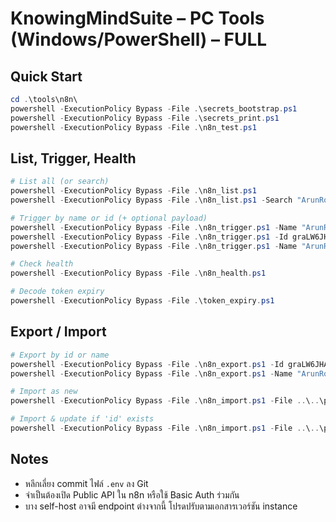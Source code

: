 
# KnowingMindSuite – PC Tools (Windows/PowerShell) – FULL

## Quick Start
```powershell
cd .\tools\n8n\
powershell -ExecutionPolicy Bypass -File .\secrets_bootstrap.ps1
powershell -ExecutionPolicy Bypass -File .\secrets_print.ps1
powershell -ExecutionPolicy Bypass -File .\n8n_test.ps1
```

## List, Trigger, Health
```powershell
# List all (or search)
powershell -ExecutionPolicy Bypass -File .\n8n_list.ps1
powershell -ExecutionPolicy Bypass -File .\n8n_list.ps1 -Search "ArunRoo"

# Trigger by name or id (+ optional payload)
powershell -ExecutionPolicy Bypass -File .\n8n_trigger.ps1 -Name "ArunRoo"
powershell -ExecutionPolicy Bypass -File .\n8n_trigger.ps1 -Id graLW6JHAIigsoE7 -PayloadJson '{ "episodeId": 42 }'
powershell -ExecutionPolicy Bypass -File .\n8n_trigger.ps1 -Name "ArunRoo" -PayloadFile ..\..\payloads\sample.json

# Check health
powershell -ExecutionPolicy Bypass -File .\n8n_health.ps1

# Decode token expiry
powershell -ExecutionPolicy Bypass -File .\token_expiry.ps1
```

## Export / Import
```powershell
# Export by id or name
powershell -ExecutionPolicy Bypass -File .\n8n_export.ps1 -Id graLW6JHAIigsoE7 -OutFile ..\..\payloads\arunroo_export.json
powershell -ExecutionPolicy Bypass -File .\n8n_export.ps1 -Name "ArunRoo" -OutFile ..\..\payloads\arunroo_export.json

# Import as new
powershell -ExecutionPolicy Bypass -File .\n8n_import.ps1 -File ..\..\payloads\arunroo_export.json

# Import & update if 'id' exists
powershell -ExecutionPolicy Bypass -File .\n8n_import.ps1 -File ..\..\payloads\arunroo_export.json -UpdateIfExists
```

## Notes
- หลีกเลี่ยง commit ไฟล์ `.env` ลง Git
- จำเป็นต้องเปิด Public API ใน n8n หรือใช้ Basic Auth ร่วมกัน
- บาง self-host อาจมี endpoint ต่างจากนี้ โปรดปรับตามเอกสารเวอร์ชัน instance
